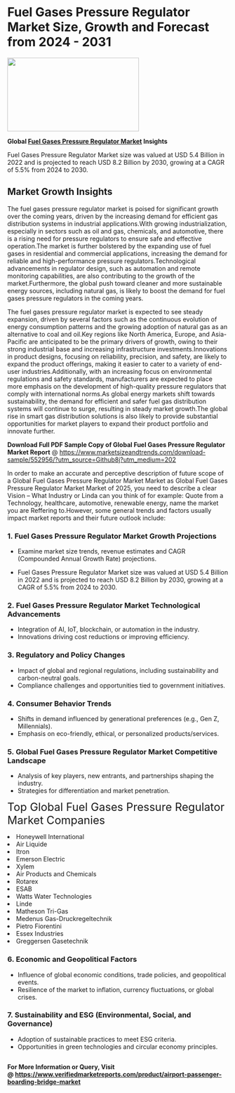 <H1>Fuel Gases Pressure Regulator Market Size, Growth and Forecast from 2024 - 2031</H1><img class="aligncenter size-medium wp-image-584254" src="https://thirdeyenews.in/wp-content/uploads/2024/09/Global-Market-Research-300x168.jpeg" alt="" width="300" height="168" /><p><strong>Global&nbsp;<a href="https://www.marketsizeandtrends.com/download-sample/552956/?utm_source=Github8j?utm_medium=202">Fuel Gases Pressure Regulator Market</a> Insights</strong></p><p>Fuel Gases Pressure Regulator Market size was valued at USD 5.4 Billion in 2022 and is projected to reach USD 8.2 Billion by 2030, growing at a CAGR of 5.5% from 2024 to 2030.</p><p><h2>Market Growth Insights</h2> <p>The fuel gases pressure regulator market is poised for significant growth over the coming years, driven by the increasing demand for efficient gas distribution systems in industrial applications.With growing industrialization, especially in sectors such as oil and gas, chemicals, and automotive, there is a rising need for pressure regulators to ensure safe and effective operation.The market is further bolstered by the expanding use of fuel gases in residential and commercial applications, increasing the demand for reliable and high-performance pressure regulators.Technological advancements in regulator design, such as automation and remote monitoring capabilities, are also contributing to the growth of the market.Furthermore, the global push toward cleaner and more sustainable energy sources, including natural gas, is likely to boost the demand for fuel gases pressure regulators in the coming years.</p> <p>The fuel gases pressure regulator market is expected to see steady expansion, driven by several factors such as the continuous evolution of energy consumption patterns and the growing adoption of natural gas as an alternative to coal and oil.Key regions like North America, Europe, and Asia-Pacific are anticipated to be the primary drivers of growth, owing to their strong industrial base and increasing infrastructure investments.Innovations in product designs, focusing on reliability, precision, and safety, are likely to expand the product offerings, making it easier to cater to a variety of end-user industries.Additionally, with an increasing focus on environmental regulations and safety standards, manufacturers are expected to place more emphasis on the development of high-quality pressure regulators that comply with international norms.As global energy markets shift towards sustainability, the demand for efficient and safer fuel gas distribution systems will continue to surge, resulting in steady market growth.The global rise in smart gas distribution solutions is also likely to provide substantial opportunities for market players to expand their product portfolio and innovate further.</p> <p><span class=""><strong>Download Full PDF Sample Copy of Global Fuel Gases Pressure Regulator Market Report</strong> @ <a href="https://www.marketsizeandtrends.com/download-sample/552956/?utm_source=Github8j?utm_medium=202" target="_blank">https://www.marketsizeandtrends.com/download-sample/552956/?utm_source=Github8j?utm_medium=202</a></span></p><p>In order to make an accurate and perceptive description of future scope of a Global&nbsp;Fuel Gases Pressure Regulator Market Market as Global&nbsp;Fuel Gases Pressure Regulator Market Market of 2025, you need to describe a clear Vision &ndash; What Industry or Linda can you think of for example: Quote from a Technology, healthcare, automotive, renewable energy, name the market you are Reffering to.However, some general trends and factors usually impact market reports and their future outlook include:</p><h3>1.&nbsp;<strong>Fuel Gases Pressure Regulator Market Growth Projections</strong></h3><ul><li>Examine market size trends, revenue estimates and CAGR (Compounded Annual Growth Rate) projections.</li><li><p>Fuel Gases Pressure Regulator Market size was valued at USD 5.4 Billion in 2022 and is projected to reach USD 8.2 Billion by 2030, growing at a CAGR of 5.5% from 2024 to 2030.</p></li></ul><h3>2.&nbsp;<strong>Fuel Gases Pressure Regulator Market Technological Advancements</strong></h3><ul><li>Integration of AI, IoT, blockchain, or automation in the industry.</li><li>Innovations driving cost reductions or improving efficiency.</li></ul><h3>3.&nbsp;<strong>Regulatory and Policy Changes</strong></h3><ul><li>Impact of global and regional regulations, including sustainability and carbon-neutral goals.</li><li>Compliance challenges and opportunities tied to government initiatives.</li></ul><h3>4.&nbsp;<strong>Consumer Behavior Trends</strong></h3><ul><li>Shifts in demand influenced by generational preferences (e.g., Gen Z, Millennials).</li><li>Emphasis on eco-friendly, ethical, or personalized products/services.</li></ul><h3>5.&nbsp;<strong>Global Fuel Gases Pressure Regulator Market Competitive Landscape</strong></h3><ul><li>Analysis of key players, new entrants, and partnerships shaping the industry.</li><li>Strategies for differentiation and market penetration.</li></ul><p data-pm-slice="1 1 []"><span style="color: inherit; font-family: inherit; font-size: 25px;">Top Global Fuel Gases Pressure Regulator Market Companies</span></p><div class="" data-test-id=""><p><li>Honeywell International</li><li> Air Liquide</li><li> Itron</li><li> Emerson Electric</li><li> Xylem</li><li> Air Products and Chemicals</li><li> Rotarex</li><li> ESAB</li><li> Watts Water Technologies</li><li> Linde</li><li> Matheson Tri-Gas</li><li> Medenus Gas-Druckregeltechnik</li><li> Pietro Fiorentini</li><li> Essex Industries</li><li> Greggersen Gasetechnik</li></p></div><h3>6.&nbsp;<strong>Economic and Geopolitical Factors</strong></h3><ul><li>Influence of global economic conditions, trade policies, and geopolitical events.</li><li>Resilience of the market to inflation, currency fluctuations, or global crises.</li></ul><h3>7.&nbsp;<strong>Sustainability and ESG (Environmental, Social, and Governance)</strong></h3><ul><li>Adoption of sustainable practices to meet ESG criteria.</li><li>Opportunities in green technologies and circular economy principles.</li></ul><h2><strong style="font-size: 14px;">For More Information or Query, Visit @&nbsp;</strong><a style="background-color: #ffffff; font-size: 14px;" href="https://www.marketsizeandtrends.com/report/fuel-gases-pressure-regulator-market/" target="_blank">https://www.verifiedmarketreports.com/product/airport-passenger-boarding-bridge-market</a></h2>